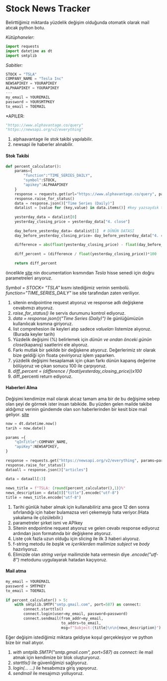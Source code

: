# Stock News Tracker

Belirttiğimiz miktarda yüzdelik değişim olduğunda otomatik olarak mail atıcak python botu.

*Kütüphaneler:*

```py
import requests  
import datetime as dt  
import smtplib
```


*Sabitler:*

```py
STOCK = "TSLA"  
COMPANY_NAME = "Tesla Inc"  
NEWSAPIKEY = YOURAPIKEY  
ALPHAAPIKEY = YOURAPIKEY
---
my_email = YOUREMAIL 
password = YOURSMTPKEY  
to_email = TOEMAIL
```


*APILER:

```py
"https://www.alphavantage.co/query"
"https://newsapi.org/v2/everything"
```

1. alphaavantage ile stok takibi yapılabilir.
2. newsapi ile haberler alınabilir.


#### Stok Takibi

```py
def percent_calculator():  
    params={  
        "function":"TIME_SERIES_DAILY",  
        "symbol":STOCK,  
        "apikey":ALPHAAPIKEY  
    }  
    response = requests.get(url="https://www.alphavantage.co/query", params=params)  
    response.raise_for_status()  
    data = response.json()["Time Series (Daily)"]  
    datalist = [value for (key,value) in data.items()] #key yazsaydık tarihleri alıcaktık keylere karşılık gelenleri aldık.  
  
    yesterday_data = datalist[0]  
    yesterday_closing_price = yesterday_data["4. close"]  
  
    day_before_yesterday_data= datalist[1]  # DÜNÜN DATASI  
    day_before_yesterday_closing_price= day_before_yesterday_data["4. close"] # 2 GÜN ÖNCENİN DATASI  
  
    difference = abs(float(yesterday_closing_price) - float(day_before_yesterday_closing_price)) #FARK BULMA  
  
    diff_percent = (difference / float(yesterday_closing_price))*100   # YÜZDE BULMA  
  
    return diff_percent
```

öncelikle [site](https://www.alphavantage.co/documentation/) nin documentation kısmından *Tesla* hisse senedi için doğru parametreleri arıyoruz.

*Symbol = STOCK= "TSLA"* kısmı istediğimiz verinin sembolü.
*function="TIME_SERIES_DAILY"* ise site tarafından zaten veriliyor.


1. sitenin endpointine request atıyoruz ve response adlı değişkene cevabımızı atıyoruz.
2. *raise_for_status()* ile servis durumunu kontrol ediyoruz.
3. *data = response.json()("Time Series (Daily)")* ile günlüğümüzün kullanılıcak kısmına giriyoruz.
4. list comprehesion ile keyleri atıp sadece *valueları* listemize alıyoruz.(Burada keyler tarih)
5. Yüzdelik değişimi (%) belirlemek için *dünün ve ondan önceki günün close*(kapanış) saatlerini ele alıyoruz.
6. Farkı mutlak bir şekilde bir değişkene atıyoruz. Değerlerimiz str olarak bize geldiği için floata çeviriyoruz işlem yaparken.
7. yüzdelik değişimi hesaplamak için çıkan farkı dünün kapanış değerine bölüyoruz ve çıkan sonucu 100 ile çarpıyoruz.
8. *diff_percent = (difference / float(yesterday_closing_price))x100*
9. diff_percenti return ediyoruz.


#### Haberleri Alma

Değişimi kendimize mail olarak alıcaz tamam ama bir de bu değişime sebep olan şeyi de görmek ister insan tabikide.
Bu yüzden gelen mailde takibe aldığımız verinin gündemde olan son haberlerinden bir kesit bize mail geliyor.
[site](https://newsapi.org/)

```py
now = dt.datetime.now()  
tarih = now.date()  
  
params ={  
    "qInTitle":COMPANY_NAME,  
    "apiKey":NEWSAPIKEY,  
}  
  
response = requests.get("https://newsapi.org/v2/everything", params=params)  
response.raise_for_status()  
dataall = response.json()["articles"]  
  
data = dataall[:3]  
  
news_title = f"TSLA: {round(percent_calculator(),1)}%"  
news_description = data[0]["title"].encode("utf-8")  
title = news_title.encode("utf-8")
```


1. Tarihi günlük haber almak için kullanabiliriz ama gece 12 den sonra sıfırlandığı için haber bulamazsa veri çekemeyip hata veriyor.(Hata yakalama ile çözülebilir.)
2. parametreler şirket ismi ve APIkey
3. Sitenin endpointine request atıyoruz ve gelen cevabı response ediyoruz ardından json formatında bir değişkene atıyoruz.
4. Liste çok fazla uzun olduğu için slicing ile ilk 3 haberi alıyoruz.
5. f-string metodu ile *başlık* ve *içeriklerden* mailimize *subject* ve *body* hazırlıyoruz.
6. Elimizde olan *string veriye* mailimzide hata vermesin diye *.encode("utf-8")*  metodunu uygulayarak hatadan kaçıyoruz.

#### Mail atma

```py
my_email = YOUREMAIL
password = SMTPKEY 
to_email = TOEMAIL
  
if percent_calculator() > 5:  
    with smtplib.SMTP("smtp.gmail.com", port=587) as connect:  
        connect.starttls()  
        connect.login(user=my_email, password=password)  
        connect.sendmail(from_addr=my_email,  
                         to_addrs=to_email,  
                         msg=f"Subject:{title}\n\n{news_description}")
```

Eğer değişim istediğimiz miktara geldiyse koşul gerçekleşiyor ve python bize bir mail atıyor.

1. *with smtplib.SMTP("smtp.gmail.com", port=587) as connect:* ile mail atmak için kendimize bir blok oluşturyoruz.
2. *starttls()* ile güvenliğimizi sağlıyoruz.
3. *login(... ...)*  ile hesabımıza giriş yapıyoruz.
4. *sendmail* ile mesajımızı yolluyoruz.
